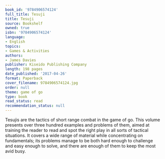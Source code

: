 ```yaml
---
book_id: '9784906574124'
full_title: Tesuji
title: Tesuji
source: Bookshelf
owned: true
isbn: '9784906574124'
language:
- English
topics:
- Games & Activities
authors:
- James Davies
publisher: Kiseido Publishing Company
length: 198 pages
date_published: '2017-04-26'
format: Paperback
cover_filename: 9784906574124.jpg
order: null
theme: game of go
type: book
read_status: read
recommendation_status: null
---
```

Tesujis are the tactics of short range combat in the game of go. This volume presents over three hundred examples and problems of them, aimed at training the reader to read and spot the right play in all sorts of tactical situations. It covers a wide range of material while concentrating on fundamentals; its problems manage to be both hard enough to challenge and easy enough to solve, and there are enough of them to keep the most avid busy.
